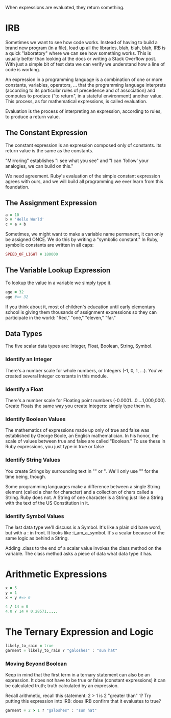 When expressions are evaluated, they return something.

# IRB

Sometimes we want to see how code works. Instead of having to build a brand new program (in a file), load up all the libraries, blah, blah, blah, IRB is a quick "laboratory" where we can see how something works. This is usually better than looking at the docs or writing a Stack Overflow post. With just a simple bit of test data we can verify we understand how a line of code is working.

An expression in a programming language is a combination of one or more constants, variables, operators, ... that the programming language interprets (according to its particular rules of precedence and of association) and computes to produce ("to return", in a stateful environment) another value. This process, as for mathematical expressions, is called evaluation.

Evaluation is the process of interpreting an expression, according to rules, to produce a return value.

## The Constant Expression

The constant expression is an expression composed only of constants. Its return value is the same as the constants.

"Mirroring" establishes "I see what you see" and "I can 'follow' your analogies, we can build on this."

We need agreement. Ruby's evaluation of the simple constant expression agrees with ours, and we will build all programming we ever learn from this foundation.

## The Assignment Expression

```Ruby
a = 10
b = 'Hello World'
c = a + b
```

Sometimes, we might want to make a variable name permanent, it can only be assigned ONCE. We do this by writing a "symbolic constant." In Ruby, symbolic constants are written in all caps:

```Ruby
SPEED_OF_LIGHT = 180000
```

## The Variable Lookup Expression

To lookup the value in a variable we simply type it.

```Ruby
age = 32
age #=> 32
```

If you think about it, most of children's education until early elementary school is giving them thousands of assignment expressions so they can participate in the world: "Red," "one," "eleven," "far."

## Data Types

The five scalar data types are:
Integer, Float, Boolean, String, Symbol.

### Identify an Integer
There's a number scale for whole numbers, or Integers (-1, 0, 1, ...). You've created several Integer constants in this module.

### Identify a Float
There's a number scale for Floating point numbers (-0.0001...0....1,000,000). Create Floats the same way you create Integers: simply type them in.

### Identify Boolean Values
The mathematics of expressions made up only of true and false was established by George Boole, an English mathematician. In his honor, the scale of values between true and false are called "Boolean." To use these in Ruby expressions, you just type in true or false

### Identify String Values
You create Strings by surrounding text in "" or ''. We'll only use "" for the time being, though.

Some programming languages make a difference between a single String element (called a char for character) and a collection of chars called a String. Ruby does not. A String of one character is a String just like a String with the text of the US Constitution in it.

### Identify Symbol Values
The last data type we'll discuss is a Symbol. It's like a plain old bare word, but with a : in front. It looks like :i_am_a_symbol. It's a scalar because of the same logic as behind a String.

Adding .class to the end of a scalar value invokes the class method on the variable. The class method asks a piece of data what data type it has.

# Arithmetic Expressions

```Ruby
x = 5
y = 1
x + y #=> 6
```

```Ruby
4 / 14 = 0
4.0 / 14 = 0.28571.....
```

# The Ternary Expression and Logic

```Ruby
likely_to_rain = true
garment = likely_to_rain ? "galoshes" : "sun hat"
```

### Moving Beyond Boolean

Keep in mind that the first term in a ternary statement can also be an expression. It does not have to be true or false (constant expressions) it can be calculated truth; truth calculated by an expression.

Recall arithmetic, recall this statement: 2 > 1 is 2 "greater than" 1? Try putting this expression into IRB: does IRB confirm that it evaluates to true?
```Ruby
garment = 2 > 1 ? "galoshes" : "sun hat"
```
